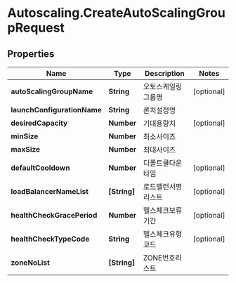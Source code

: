 # Autoscaling.CreateAutoScalingGroupRequest

## Properties
Name | Type | Description | Notes
------------ | ------------- | ------------- | -------------
**autoScalingGroupName** | **String** | 오토스케일링그룹명 | [optional] 
**launchConfigurationName** | **String** | 론치설정명 | 
**desiredCapacity** | **Number** | 기대용량치 | [optional] 
**minSize** | **Number** | 최소사이즈 | 
**maxSize** | **Number** | 최대사이즈 | 
**defaultCooldown** | **Number** | 디폴트쿨다운타임 | [optional] 
**loadBalancerNameList** | **[String]** | 로드밸런서명리스트 | [optional] 
**healthCheckGracePeriod** | **Number** | 헬스체크보류기간 | [optional] 
**healthCheckTypeCode** | **String** | 헬스체크유형코드 | [optional] 
**zoneNoList** | **[String]** | ZONE번호리스트 | 


